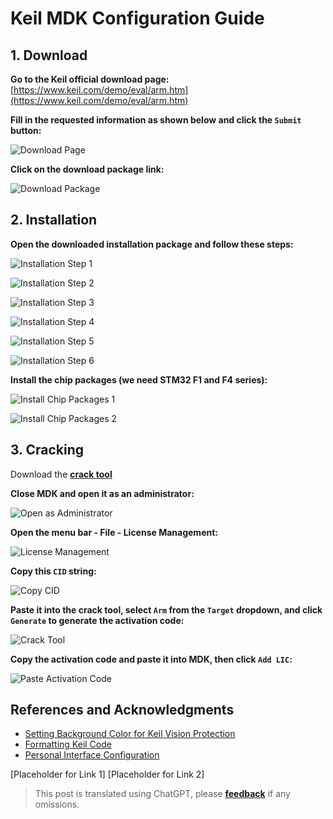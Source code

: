 # Keil MDK Configuration Guide

## 1. Download

**Go to the Keil official download page:** [https://www.keil.com/demo/eval/arm.htm](https://www.keil.com/demo/eval/arm.htm)

**Fill in the requested information as shown below and click the `Submit` button:**

![Download Page](https://img.wiki-power.com/d/wiki-media/img/UTOOLS1564402348383.png)

**Click on the download package link:**

![Download Package](https://img.wiki-power.com/d/wiki-media/img/UTOOLS1564402469518.png)

## 2. Installation

**Open the downloaded installation package and follow these steps:**

![Installation Step 1](https://img.wiki-power.com/d/wiki-media/img/UTOOLS1564405005991.png)

![Installation Step 2](https://img.wiki-power.com/d/wiki-media/img/UTOOLS1564405034468.png)

![Installation Step 3](https://img.wiki-power.com/d/wiki-media/img/UTOOLS1564405123578.png)

![Installation Step 4](https://img.wiki-power.com/d/wiki-media/img/UTOOLS1564405166784.png)

![Installation Step 5](https://img.wiki-power.com/d/wiki-media/img/UTOOLS1564405201092.png)

![Installation Step 6](https://img.wiki-power.com/d/wiki-media/img/UTOOLS1564405260737.png)

**Install the chip packages (we need STM32 F1 and F4 series):**

![Install Chip Packages 1](https://img.wiki-power.com/d/wiki-media/img/UTOOLS1564405574756.png)

![Install Chip Packages 2](https://img.wiki-power.com/d/wiki-media/img/UTOOLS1564405648731.png)

## 3. Cracking

Download the [**crack tool**](https://github.com/linyuxuanlin/File-host/blob/main/software/KEIL_Lic.exe)

**Close MDK and open it as an administrator:**

![Open as Administrator](https://img.wiki-power.com/d/wiki-media/img/UTOOLS1564406135091.png)

**Open the menu bar - File - License Management:**

![License Management](https://img.wiki-power.com/d/wiki-media/img/UTOOLS1564406171844.png)

**Copy this `CID` string:**

![Copy CID](https://img.wiki-power.com/d/wiki-media/img/UTOOLS1564406230209.png)

**Paste it into the crack tool, select `Arm` from the `Target` dropdown, and click `Generate` to generate the activation code:**

![Crack Tool](https://img.wiki-power.com/d/wiki-media/img/UTOOLS1564406292113.png)

**Copy the activation code and paste it into MDK, then click `Add LIC`:**

![Paste Activation Code](https://img.wiki-power.com/d/wiki-media/img/UTOOLS1564406431978.png)

## References and Acknowledgments

- [Setting Background Color for Keil Vision Protection](https://blog.csdn.net/w5862338/article/details/50984536)
- [Formatting Keil Code](https://blog.csdn.net/sudaroot/article/details/88095269)
- [Personal Interface Configuration](https://github.com/linyuxuanlin/File-host/blob/main/software-development/global.prop)

[Placeholder for Link 1]
[Placeholder for Link 2]

> This post is translated using ChatGPT, please [**feedback**](https://github.com/linyuxuanlin/Wiki_MkDocs/issues/new) if any omissions.